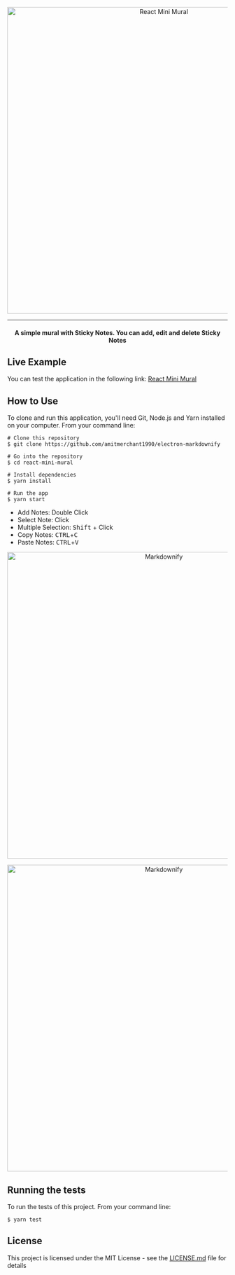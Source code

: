 <p align="center">
    <img align="center" src="images/readme-header.png" alt="React Mini Mural" width="700">
</p>

---

<h4 align="center">A simple mural with Sticky Notes. You can add, edit and delete Sticky Notes</h4>

## Live Example

You can test the application in the following link: <a href="https://react-mini-mural.netlify.com/" target="_blank">React Mini Mural</a>

## How to Use

To clone and run this application, you'll need Git, Node.js and Yarn installed on your computer. From your command line:

```
# Clone this repository
$ git clone https://github.com/amitmerchant1990/electron-markdownify

# Go into the repository
$ cd react-mini-mural

# Install dependencies
$ yarn install

# Run the app
$ yarn start
```

* Add Notes: Double Click
* Select Note: Click
* Multiple Selection: <kbd>Shift</kbd> + Click
* Copy Notes: <kbd>CTRL</kbd>+<kbd>C</kbd>
* Paste Notes: <kbd>CTRL</kbd>+<kbd>V</kbd>

<p align="center">
    <img align="center" src="images/react-mini-mural.png" alt="Markdownify" width="700">
</p>

<p align="center">
    <img align="center" src="images/clipboard-manager.png" alt="Markdownify" width="700">
</p>

## Running the tests

To run the tests of this project. From your command line:

```
$ yarn test
```

## License

This project is licensed under the MIT License - see the [LICENSE.md](LICENSE.md) file for details
